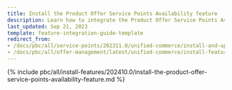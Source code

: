 ```yaml
---
title: Install the Product Offer Service Points Availability feature
description: Learn how to integrate the Product Offer Service Points Availability feature into your project
last_updated: Sep 21, 2023
template: feature-integration-guide-template
redirect_from:
- /docs/pbc/all/service-points/202311.0/unified-commerce/install-and-upgrade/install-the-product-offer-service-points-availability-feature.html
- /docs/pbc/all/offer-management/latest/unified-commerce/install-features/install-the-product-offer-service-points-availability-feature.html
---
```


{% include pbc/all/install-features/202410.0/install-the-product-offer-service-points-availability-feature.md %} <!-- To edit, see /_includes/pbc/all/install-features/202311.0/install-the-product-offer-service-points-availability-feature.md -->
